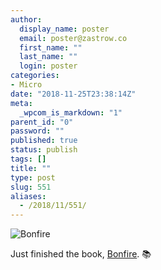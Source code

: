 ```yaml
---
author:
  display_name: poster
  email: poster@zastrow.co
  first_name: ""
  last_name: ""
  login: poster
categories:
- Micro
date: "2018-11-25T23:38:14Z"
meta:
  _wpcom_is_markdown: "1"
parent_id: "0"
password: ""
published: true
status: publish
tags: []
title: ""
type: post
slug: 551
aliases:
  - /2018/11/551/
---
```

<p><img src="https://i.gr-assets.com/images/S/compressed.photo.goodreads.com/books/1530714599l/40718304._SY475_.jpg" alt="Bonfire" /></p>

<p>Just finished the book, <a href="https://www.goodreads.com/review/show/2582955551?utm_medium=api&amp;utm_source=rss">Bonfire</a>. 📚</p>
